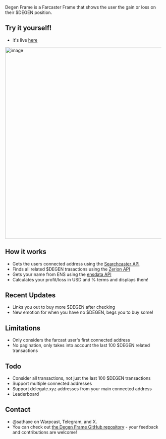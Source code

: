 Degen Frame is a Farcaster Frame that shows the user the gain or loss on their $DEGEN position.

## Try it yourself!

- It's live [here](https://warpcast.com/sathaxe/0x5f6cdaed)

[<img width="617" alt="image" src="https://github.com/KartikC/degen-frame/assets/1454812/6bc34ca8-6c95-4f14-987a-156f24f2838d">
](https://warpcast.com/sathaxe/0x5f6cdaed)

## How it works

- Gets the users connected address using the [Searchcaster API](https://searchcaster.xyz/docs)
- Finds all related $DEGEN trasactions using the [Zerion API](https://developers.zerion.io/reference/intro/getting-started)
- Gets your name from ENS using the [ensdata API](https://ensdata.net)
- Calculates your profit/loss in USD and % terms and displays them!

## Recent Updates

- Links you out to buy more $DEGEN after checking
- New emotion for when you have no $DEGEN, begs you to buy some!

## Limitations

- Only considers the farcast user's first connected address
- No pagination, only takes into account the last 100 $DEGEN related transactions

## Todo

- Consider all transactions, not just the last 100 $DEGEN transactions
- Support multiple connected addresses
- Support delegate.xyz addresses from your main connected address
- Leaderboard

## Contact

- @sathaxe on Warpcast, Telegram, and X.
- You can check out [the Degen Frame GitHub repository](https://github.com/KartikC/degen-frame) - your feedback and contributions are welcome!
